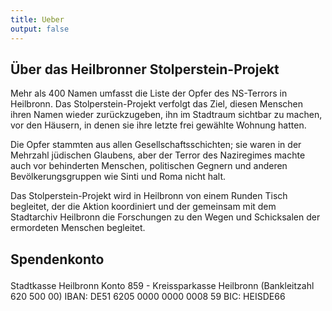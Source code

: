 ```yaml
---
title: Ueber
output: false
---
```


<h2>Über das Heilbronner Stolperstein-Projekt</h2>
<p>
Mehr als 400 Namen umfasst die Liste der Opfer des NS-Terrors in Heilbronn. Das Stolperstein-Projekt verfolgt das Ziel, diesen Menschen ihren Namen wieder zurückzugeben, ihn im Stadtraum sichtbar zu machen, vor den Häusern, in denen sie ihre letzte frei gewählte Wohnung hatten.
</p><p>
Die Opfer stammten aus allen Gesellschaftsschichten; sie waren in der Mehrzahl jüdischen Glaubens, aber der Terror des Naziregimes machte auch vor behinderten Menschen, politischen Gegnern und anderen Bevölkerungsgruppen wie Sinti und Roma nicht halt.
</p><p>
Das Stolperstein-Projekt wird in Heilbronn von einem Runden Tisch begleitet, der die Aktion koordiniert und der gemeinsam mit dem Stadtarchiv Heilbronn die Forschungen zu den Wegen und Schicksalen der ermordeten Menschen begleitet.
</p><h2>

Spendenkonto

</h2><p>

Stadtkasse Heilbronn 
Konto 859 - Kreissparkasse Heilbronn (Bankleitzahl 620 500 00) 
IBAN: DE51 6205 0000 0000 0008 59 
BIC: HEISDE66

</p>